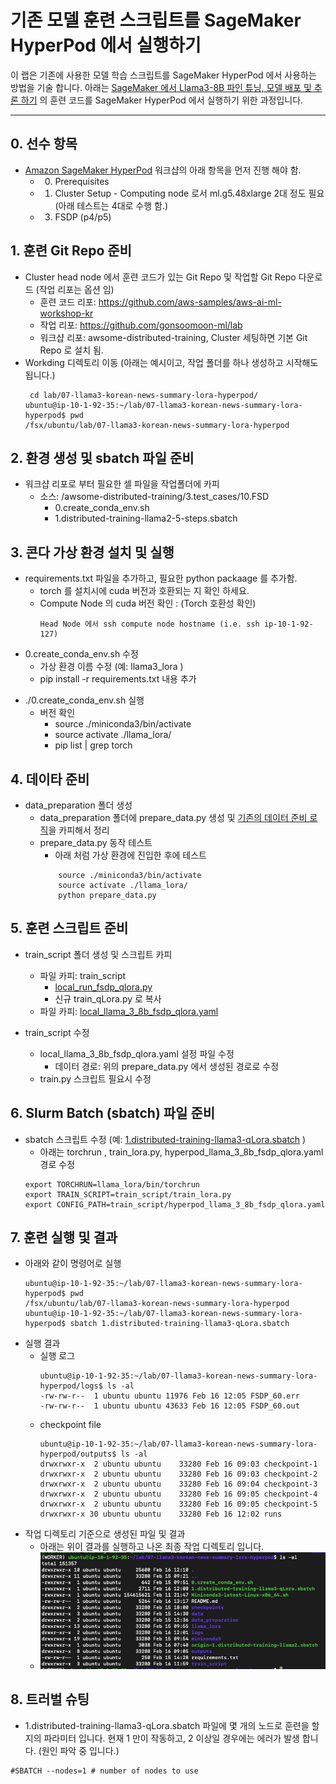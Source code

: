 # 기존 모델 훈련 스크립트를 SageMaker HyperPod 에서 실행하기

이 랩은 기존에 사용한 모델 학습 스크립트를 SageMaker HyperPod 에서 사용하는 방법을 기술 합니다.
아래는 [SageMaker 에서 Llama3-8B 파인 튜닝, 모델 배포 및 추론 하기](https://github.com/aws-samples/aws-ai-ml-workshop-kr/tree/master/genai/aws-gen-ai-kr/30_fine_tune/05-fine-tune-llama3/llama3/archive/fine-tune-llama3) 의 훈련 코드를 SageMaker HyperPod 에서 실행하기 위한 과정입니다.

--- 

## 0. 선수 항목
- [Amazon SageMaker HyperPod](https://catalog.workshops.aws/sagemaker-hyperpod/en-US/01-cluster/option-a-easy-cluster-setup/00-easy-cluster-setup) 워크샵의 아래 항목을 먼저 진행 해야 함.
    - 0. Prerequisites
    - 1. Cluster Setup - Computing node 로서 ml.g5.48xlarge 2대 정도 필요 (아래 테스트는 4대로 수행 함.)
    - 3. FSDP (p4/p5)

## 1. 훈련 Git Repo 준비
- Cluster head node 에서 훈련 코드가 있는 Git Repo 및 작업할 Git Repo 다운로드 (작업 리포는 옵션 임)
    - 훈련 코드 리포:  https://github.com/aws-samples/aws-ai-ml-workshop-kr
    - 작업 리포: https://github.com/gonsoomoon-ml/lab 
    - 워크샵 리포: awsome-distributed-training, Cluster 세팅하면 기본 Git Repo 로 설치 됨.
- Workding 디렉토리 이동 (아래는 예시이고, 작업 폴더를 하나 생성하고 시작해도 됩니다.)
    ```
     cd lab/07-llama3-korean-news-summary-lora-hyperpod/
    ubuntu@ip-10-1-92-35:~/lab/07-llama3-korean-news-summary-lora-hyperpod$ pwd
    /fsx/ubuntu/lab/07-llama3-korean-news-summary-lora-hyperpod
    ```
## 2. 환경 생성 및 sbatch 파일 준비
- 워크샵 리포로 부터 필요한 셀 파일을 작업폴더에 카피
    * 소스: /awsome-distributed-training/3.test_cases/10.FSD
        * 0.create_conda_env.sh 
        * 1.distributed-training-llama2-5-steps.sbatch

## 3. 콘다 가상 환경 설치 및 실행
- requirements.txt 파일을 추가하고, 필요한 python packaage 를 추가함.
    - torch 를 설치시에 cuda 버전과 호환되는 지 확인 하세요.
    - Compute Node 의 cuda 버전 확인 : (Torch 호환성 확인)
        ```
        Head Node 에서 ssh compute node hostname (i.e. ssh ip-10-1-92-127)
        ```
- 0.create_conda_env.sh 수정
    * 가상 환경 이름 수정 (예: llama3_lora )
    * pip install -r requirements.txt 내용 추가
* ./0.create_conda_env.sh 실행
    * 버전 확인
        * source ./miniconda3/bin/activate
        * source activate ./llama_lora/
        * pip list | grep torch

## 4. 데이타 준비
- data_preparation 폴더 생성
    * data_preparation 폴더에 prepare_data.py 생성 및 [기존의 데이터 준비 로직](https://github.com/aws-samples/aws-ai-ml-workshop-kr/blob/master/genai/aws-gen-ai-kr/30_fine_tune/05-fine-tune-llama3/llama3/archive/fine-tune-llama3/notebook/01-naver-news-fsdp-QLoRA/01-Prepare-Dataset-KR-News.ipynb)을 카피해서 정리
    * prepare_data.py  동작 테스트
        * 아래 처럼 가상 환경에 진입한 후에 테스트
        ```
            source ./miniconda3/bin/activate
            source activate ./llama_lora/
            python prepare_data.py
        ```
## 5. 훈련 스크립트 준비
- train_script 폴더 생성 및 스크립트 카피
    * 파일 카피: train_script
        * [local_run_fsdp_qlora.py](https://github.com/aws-samples/aws-ai-ml-workshop-kr/blob/master/genai/aws-gen-ai-kr/30_fine_tune/05-fine-tune-llama3/llama3/archive/fine-tune-llama3/scripts/local_run_fsdp_qlora.py)
        * 신규 train_qLora.py 로 복사
    * 파일 카피: [local_llama_3_8b_fsdp_qlora.yaml](https://github.com/aws-samples/aws-ai-ml-workshop-kr/blob/master/genai/aws-gen-ai-kr/30_fine_tune/05-fine-tune-llama3/llama3/archive/fine-tune-llama3/notebook/01-naver-news-fsdp-QLoRA/accelerator_config/local_llama_3_8b_fsdp_qlora.yaml)
    
- train_script 수정  
    - local_llama_3_8b_fsdp_qlora.yaml 설정 파일 수정
        * 데이터 경로: 위의 prepare_data.py 에서 생성된 경로로 수정
    * train.py 스크립트 필요시 수정 

## 6. Slurm Batch (sbatch) 파일 준비                 
- sbatch 스크립트 수정 (예: [1.distributed-training-llama3-qLora.sbatch](https://github.com/gonsoomoon-ml/lab/blob/main/07-llama3-korean-news-summary-lora-hyperpod/1.distributed-training-llama3-qLora.sbatch) )
    - 아래는 torchrun , train_lora.py, hyperpod_llama_3_8b_fsdp_qlora.yaml 경로 수정
    ```
    export TORCHRUN=llama_lora/bin/torchrun
    export TRAIN_SCRIPT=train_script/train_lora.py
    export CONFIG_PATH=train_script/hyperpod_llama_3_8b_fsdp_qlora.yaml
    ```

## 7. 훈련 실행 및 결과
- 아래와 같이 명령어로 실행
    ```
    ubuntu@ip-10-1-92-35:~/lab/07-llama3-korean-news-summary-lora-hyperpod$ pwd
    /fsx/ubuntu/lab/07-llama3-korean-news-summary-lora-hyperpod
    ubuntu@ip-10-1-92-35:~/lab/07-llama3-korean-news-summary-lora-hyperpod$ sbatch 1.distributed-training-llama3-qLora.sbatch 
    ```
- 실행 결과
    - 실행 로그
        ```
        ubuntu@ip-10-1-92-35:~/lab/07-llama3-korean-news-summary-lora-hyperpod/logs$ ls -al
        -rw-rw-r--  1 ubuntu ubuntu 11976 Feb 16 12:05 FSDP_60.err
        -rw-rw-r--  1 ubuntu ubuntu 43633 Feb 16 12:05 FSDP_60.out
        ```
    - checkpoint file
        ```
        ubuntu@ip-10-1-92-35:~/lab/07-llama3-korean-news-summary-lora-hyperpod/outputs$ ls -al
        drwxrwxr-x  2 ubuntu ubuntu    33280 Feb 16 09:03 checkpoint-1
        drwxrwxr-x  2 ubuntu ubuntu    33280 Feb 16 09:03 checkpoint-2
        drwxrwxr-x  2 ubuntu ubuntu    33280 Feb 16 09:04 checkpoint-3
        drwxrwxr-x  2 ubuntu ubuntu    33280 Feb 16 09:05 checkpoint-4
        drwxrwxr-x  2 ubuntu ubuntu    33280 Feb 16 09:05 checkpoint-5
        drwxrwxr-x 30 ubuntu ubuntu    33280 Feb 16 12:02 runs
        ```
- 작업 디렉토리 기준으로 생성된 파일 및 결과
    - 아래는 위이 결과를 실행하고 나온 최종 작업 디렉토리 입니다.
    - ![hyperpod_working_directory.png](img/hyperpod_working_directory.png)        

        
## 8. 트러벌 슈팅
- 1.distributed-training-llama3-qLora.sbatch  파일에 몇 개의 노드로 훈련을 할지의 파라미터 입니다. 현재 1 만이 작동하고, 2 이상일 경우에는 에러가 발생 합니다. (원인 파악 중 입니다.)
```
#SBATCH --nodes=1 # number of nodes to use
```